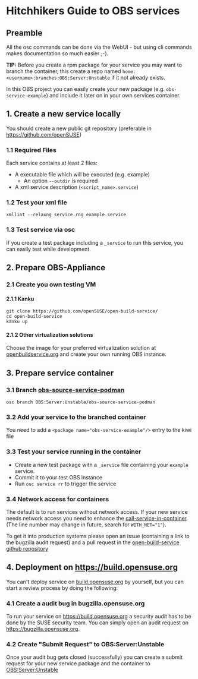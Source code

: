 # Hitchhikers Guide to OBS services

## Preamble

All the osc commands can be done via the WebUI -
but using cli commands makes documentation so much easier ;-).

**TIP:**
Before you create a rpm package for your service you may want to branch the container,
this create a repo named `home:<username>:branches:OBS:Server:Unstable` if it
not already exists.

In this OBS project you can easily create your new package (e.g. `obs-service-example`)
and include it later on in your own services container.


## 1. Create a new service locally

You should create a new public git repository (preferable in https://github.com/openSUSE)


### 1.1 Required Files


Each service contains at least 2 files:

* A executable file which will be executed (e.g. example)
  * An option `--outdir` is required
* A xml service description (`<script_name>.service`)


### 1.2 Test your xml file


```
xmllint --relaxng service.rng example.service
```


### 1.3 Test service via osc

If you create a test package including a `_service` to run this service, you can easily
test while development.


## 2. Prepare OBS-Appliance

### 2.1 Create you own testing VM

#### 2.1.1 Kanku

```
git clone https://github.com/openSUSE/open-build-service/
cd open-build-service
kanku up
```


#### 2.1.2 Other virtualization solutions

Choose the image for your preferred virtualization solution at [openbuildservice.org](https://openbuildservice.org/download/other/)
and create your own running OBS instance.


## 3. Prepare service container

### 3.1 Branch [obs-source-service-podman](https://build.opensuse.org/package/show/OBS:Server:Unstable/obs-source-service-podman)


```
osc branch OBS:Server:Unstable/obs-source-service-podman
```

### 3.2 Add your service to the branched container

You need to add a `<package name="obs-service-example"/>` entry to the kiwi file


### 3.3 Test your service running in the container

* Create a new test package with a `_service` file containing your `example` service.
* Commit it to your test OBS instance
* Run `osc service rr` to trigger the service


### 3.4 Network access for containers

The default is to run services without network access. If your new service needs
network access you need to enhance the [call-service-in-container](https://github.com/openSUSE/open-build-service/blob/master/src/backend/call-service-in-container#L72)
(The line number may change in future, search for `WITH_NET="1"`).

To get it into production systems please open an issue
(containing a link to the bugzilla audit request) and a pull request in the [open-build-service github repository](https://github.com/openSUSE/open-build-service/)


## 4. Deployment on https://build.opensuse.org

You can't deploy service on [build.opensuse.org](https://build.opensuse.org) by yourself,
but you can start a review process by doing the following:


### 4.1 Create a audit bug in bugzilla.opensuse.org

To run your service on https://build.opensuse.org a security audit has to be done
by the SUSE security team. You can simply open an audit request on
https://bugzilla.opensuse.org.


### 4.2 Create "Submit Request" to OBS:Server:Unstable
<!-- markdown-link-check-disable-next-line -->
Once your audit bug gets closed (successfully) you can create a submit request for your new service package and the container to [OBS:Server:Unstable](https://build.opensuse.org/project/show/OBS:Server:Unstable)
